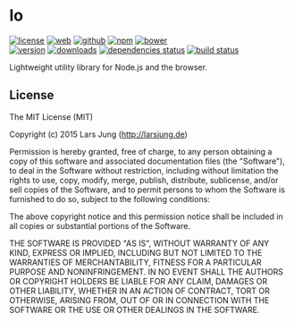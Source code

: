 # lo

[![license][license-img]][github] [![web][web-img]][web] [![github][github-img]][github] [![npm][npm-img]][npm] [![bower][bower-img]][github]  
[![version][npm-v-img]][npm] [![downloads][npm-dm-img]][npm] [![dependencies status][gemnasium-img]][gemnasium] [![build status][travis-img]][travis]


Lightweight utility library for Node.js and the browser.


## License
The MIT License (MIT)

Copyright (c) 2015 Lars Jung (http://larsjung.de)

Permission is hereby granted, free of charge, to any person obtaining a copy
of this software and associated documentation files (the "Software"), to deal
in the Software without restriction, including without limitation the rights
to use, copy, modify, merge, publish, distribute, sublicense, and/or sell
copies of the Software, and to permit persons to whom the Software is
furnished to do so, subject to the following conditions:

The above copyright notice and this permission notice shall be included in
all copies or substantial portions of the Software.

THE SOFTWARE IS PROVIDED "AS IS", WITHOUT WARRANTY OF ANY KIND, EXPRESS OR
IMPLIED, INCLUDING BUT NOT LIMITED TO THE WARRANTIES OF MERCHANTABILITY,
FITNESS FOR A PARTICULAR PURPOSE AND NONINFRINGEMENT. IN NO EVENT SHALL THE
AUTHORS OR COPYRIGHT HOLDERS BE LIABLE FOR ANY CLAIM, DAMAGES OR OTHER
LIABILITY, WHETHER IN AN ACTION OF CONTRACT, TORT OR OTHERWISE, ARISING FROM,
OUT OF OR IN CONNECTION WITH THE SOFTWARE OR THE USE OR OTHER DEALINGS IN
THE SOFTWARE.


[web]: http://larsjung.de/lo/
[github]: https://github.com/lrsjng/lo
[npm]: https://www.npmjs.org/package/lo
[gemnasium]: https://gemnasium.com/lrsjng/lo
[travis]: https://travis-ci.org/lrsjng/lo

[license-img]: https://img.shields.io/badge/license-MIT-a0a060.svg?style=flat-square
[web-img]: https://img.shields.io/badge/web-larsjung.de/lo-a0a060.svg?style=flat-square
[github-img]: https://img.shields.io/badge/github-lrsjng/lo-a0a060.svg?style=flat-square
[npm-img]: https://img.shields.io/badge/npm-lo-a0a060.svg?style=flat-square

[npm-v-img]: https://img.shields.io/npm/v/lo.svg?style=flat-square
[npm-dm-img]: https://img.shields.io/npm/dm/lo.svg?style=flat-square
[bower-img]: https://img.shields.io/badge/bower-lrsjng/lo-a0a060.svg?style=flat-square
[gemnasium-img]: https://img.shields.io/gemnasium/lrsjng/lo.svg?style=flat-square
[travis-img]: https://img.shields.io/travis/lrsjng/lo.svg?style=flat-square
